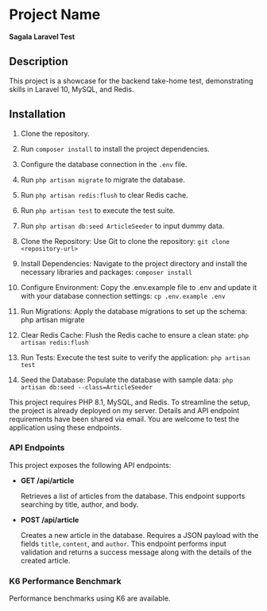 # Project Name
**Sagala Laravel Test**

## Description

This project is a showcase for the backend take-home test, demonstrating skills in Laravel 10, MySQL, and Redis.

## Installation

1. Clone the repository.
2. Run `composer install` to install the project dependencies.
3. Configure the database connection in the `.env` file.
4. Run `php artisan migrate` to migrate the database.
5. Run `php artisan redis:flush` to clear Redis cache.
6. Run `php artisan test` to execute the test suite.
7. Run `php artisan db:seed ArticleSeeder` to input dummy data.

1. Clone the Repository:
Use Git to clone the repository:
`git clone <repository-url>`

2. Install Dependencies:
Navigate to the project directory and install the necessary libraries and packages:
`composer install`

3. Configure Environment:
Copy the .env.example file to .env and update it with your database connection settings:
`cp .env.example .env`

4. Run Migrations:
Apply the database migrations to set up the schema:
php artisan migrate

5. Clear Redis Cache:
Flush the Redis cache to ensure a clean state:
`php artisan redis:flush`

6. Run Tests:
Execute the test suite to verify the application:
`php artisan test`

7. Seed the Database:
Populate the database with sample data:
`php artisan db:seed --class=ArticleSeeder`

This project requires PHP 8.1, MySQL, and Redis. To streamline the setup, the project is already deployed on my server. Details and API endpoint requirements have been shared via email. You are welcome to test the application using these endpoints.

### API Endpoints

This project exposes the following API endpoints:

- **GET /api/article**

  Retrieves a list of articles from the database. This endpoint supports searching by title, author, and body.

- **POST /api/article**

  Creates a new article in the database. Requires a JSON payload with the fields `title`, `content`, and `author`. This endpoint performs input validation and returns a success message along with the details of the created article.

### K6 Performance Benchmark

Performance benchmarks using K6 are available.